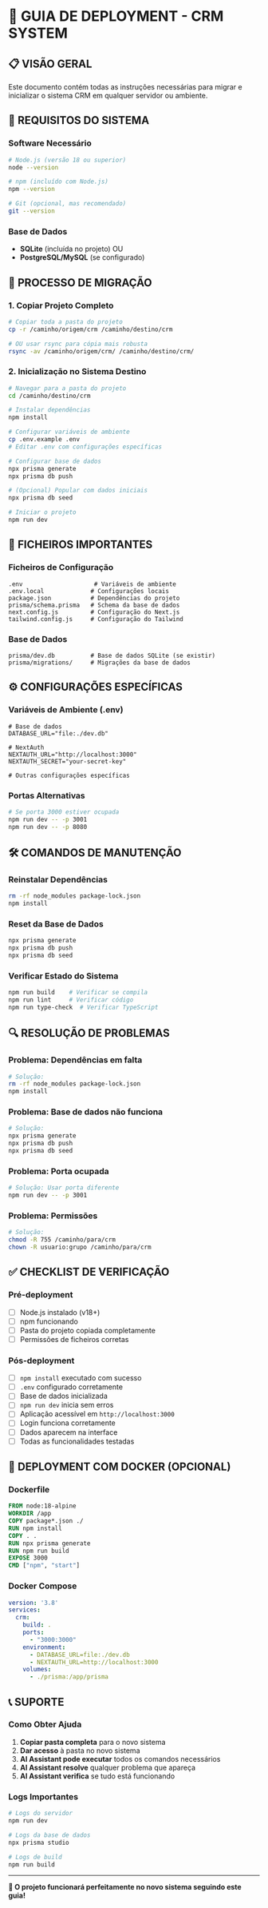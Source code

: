 # 🚀 GUIA DE DEPLOYMENT - CRM SYSTEM

## 📋 VISÃO GERAL

Este documento contém todas as instruções necessárias para migrar e inicializar o sistema CRM em qualquer servidor ou ambiente.

## 🎯 REQUISITOS DO SISTEMA

### Software Necessário
```bash
# Node.js (versão 18 ou superior)
node --version

# npm (incluído com Node.js)
npm --version

# Git (opcional, mas recomendado)
git --version
```

### Base de Dados
- **SQLite** (incluída no projeto) OU
- **PostgreSQL/MySQL** (se configurado)

## 📁 PROCESSO DE MIGRAÇÃO

### 1. Copiar Projeto Completo
```bash
# Copiar toda a pasta do projeto
cp -r /caminho/origem/crm /caminho/destino/crm

# OU usar rsync para cópia mais robusta
rsync -av /caminho/origem/crm/ /caminho/destino/crm/
```

### 2. Inicialização no Sistema Destino
```bash
# Navegar para a pasta do projeto
cd /caminho/destino/crm

# Instalar dependências
npm install

# Configurar variáveis de ambiente
cp .env.example .env
# Editar .env com configurações específicas

# Configurar base de dados
npx prisma generate
npx prisma db push

# (Opcional) Popular com dados iniciais
npx prisma db seed

# Iniciar o projeto
npm run dev
```

## 🔧 FICHEIROS IMPORTANTES

### Ficheiros de Configuração
```
.env                    # Variáveis de ambiente
.env.local             # Configurações locais
package.json           # Dependências do projeto
prisma/schema.prisma   # Schema da base de dados
next.config.js         # Configuração do Next.js
tailwind.config.js     # Configuração do Tailwind
```

### Base de Dados
```
prisma/dev.db          # Base de dados SQLite (se existir)
prisma/migrations/     # Migrações da base de dados
```

## ⚙️ CONFIGURAÇÕES ESPECÍFICAS

### Variáveis de Ambiente (.env)
```env
# Base de dados
DATABASE_URL="file:./dev.db"

# NextAuth
NEXTAUTH_URL="http://localhost:3000"
NEXTAUTH_SECRET="your-secret-key"

# Outras configurações específicas
```

### Portas Alternativas
```bash
# Se porta 3000 estiver ocupada
npm run dev -- -p 3001
npm run dev -- -p 8080
```

## 🛠️ COMANDOS DE MANUTENÇÃO

### Reinstalar Dependências
```bash
rm -rf node_modules package-lock.json
npm install
```

### Reset da Base de Dados
```bash
npx prisma generate
npx prisma db push
npx prisma db seed
```

### Verificar Estado do Sistema
```bash
npm run build    # Verificar se compila
npm run lint     # Verificar código
npm run type-check  # Verificar TypeScript
```

## 🔍 RESOLUÇÃO DE PROBLEMAS

### Problema: Dependências em falta
```bash
# Solução:
rm -rf node_modules package-lock.json
npm install
```

### Problema: Base de dados não funciona
```bash
# Solução:
npx prisma generate
npx prisma db push
npx prisma db seed
```

### Problema: Porta ocupada
```bash
# Solução: Usar porta diferente
npm run dev -- -p 3001
```

### Problema: Permissões
```bash
# Solução:
chmod -R 755 /caminho/para/crm
chown -R usuario:grupo /caminho/para/crm
```

## ✅ CHECKLIST DE VERIFICAÇÃO

### Pré-deployment
- [ ] Node.js instalado (v18+)
- [ ] npm funcionando
- [ ] Pasta do projeto copiada completamente
- [ ] Permissões de ficheiros corretas

### Pós-deployment
- [ ] `npm install` executado com sucesso
- [ ] `.env` configurado corretamente
- [ ] Base de dados inicializada
- [ ] `npm run dev` inicia sem erros
- [ ] Aplicação acessível em `http://localhost:3000`
- [ ] Login funciona corretamente
- [ ] Dados aparecem na interface
- [ ] Todas as funcionalidades testadas

## 🐳 DEPLOYMENT COM DOCKER (OPCIONAL)

### Dockerfile
```dockerfile
FROM node:18-alpine
WORKDIR /app
COPY package*.json ./
RUN npm install
COPY . .
RUN npx prisma generate
RUN npm run build
EXPOSE 3000
CMD ["npm", "start"]
```

### Docker Compose
```yaml
version: '3.8'
services:
  crm:
    build: .
    ports:
      - "3000:3000"
    environment:
      - DATABASE_URL=file:./dev.db
      - NEXTAUTH_URL=http://localhost:3000
    volumes:
      - ./prisma:/app/prisma
```

## 📞 SUPORTE

### Como Obter Ajuda
1. **Copiar pasta completa** para o novo sistema
2. **Dar acesso** à pasta no novo sistema
3. **AI Assistant pode executar** todos os comandos necessários
4. **AI Assistant resolve** qualquer problema que apareça
5. **AI Assistant verifica** se tudo está funcionando

### Logs Importantes
```bash
# Logs do servidor
npm run dev

# Logs da base de dados
npx prisma studio

# Logs de build
npm run build
```

---

**🎉 O projeto funcionará perfeitamente no novo sistema seguindo este guia!**
